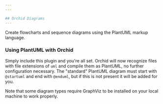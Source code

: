 ```yaml
---
---

## Orchid Diagrams
---
```


Create flowcharts and sequence diagrams using the PlantUML markup language.

### Using PlantUML with Orchid

Simply include this plugin and you're all set. Orchid will now recognize files with file extensions of `uml` and compile 
them as PlantUML, no further configuration necessary. The "standard" PlantUML diagram must start with `@startuml` and 
end with `@enduml`, but if this is not present it will be added for you. 

Note that some diagram types require GraphViz to be installed on your local machine to work properly.